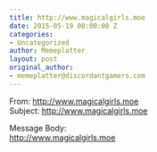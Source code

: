```yaml
---
title: http://www.magicalgirls.moe
date: 2015-05-19 00:00:00 Z
categories:
- Uncategorized
author: Memeplatter
layout: post
original_author:
- memeplatter@discordantgamers.com
---
```


From: http://www.magicalgirls.moe  
Subject: http://www.magicalgirls.moe

Message Body:  
http://www.magicalgirls.moe